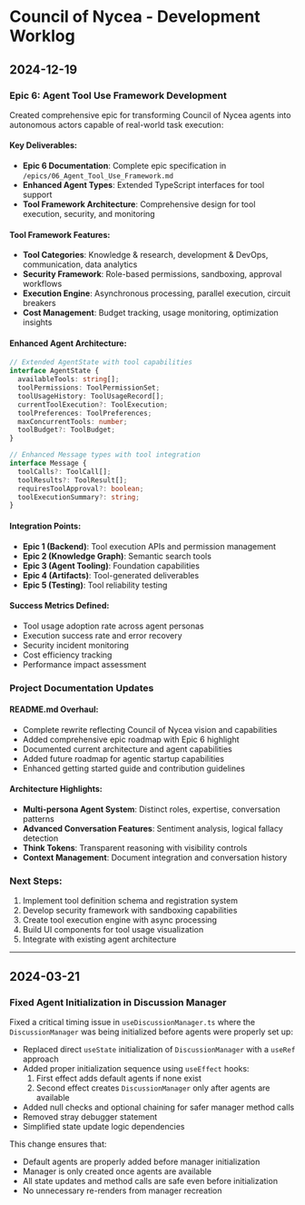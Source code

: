 # Council of Nycea - Development Worklog

## 2024-12-19

### Epic 6: Agent Tool Use Framework Development

Created comprehensive epic for transforming Council of Nycea agents into autonomous actors capable of real-world task execution:

#### Key Deliverables:
- **Epic 6 Documentation**: Complete epic specification in `/epics/06_Agent_Tool_Use_Framework.md`
- **Enhanced Agent Types**: Extended TypeScript interfaces for tool support
- **Tool Framework Architecture**: Comprehensive design for tool execution, security, and monitoring

#### Tool Framework Features:
- **Tool Categories**: Knowledge & research, development & DevOps, communication, data analytics
- **Security Framework**: Role-based permissions, sandboxing, approval workflows
- **Execution Engine**: Asynchronous processing, parallel execution, circuit breakers
- **Cost Management**: Budget tracking, usage monitoring, optimization insights

#### Enhanced Agent Architecture:
```typescript
// Extended AgentState with tool capabilities
interface AgentState {
  availableTools: string[];
  toolPermissions: ToolPermissionSet;
  toolUsageHistory: ToolUsageRecord[];
  currentToolExecution?: ToolExecution;
  toolPreferences: ToolPreferences;
  maxConcurrentTools: number;
  toolBudget?: ToolBudget;
}

// Enhanced Message types with tool integration
interface Message {
  toolCalls?: ToolCall[];
  toolResults?: ToolResult[];
  requiresToolApproval?: boolean;
  toolExecutionSummary?: string;
}
```

#### Integration Points:
- **Epic 1 (Backend)**: Tool execution APIs and permission management
- **Epic 2 (Knowledge Graph)**: Semantic search tools
- **Epic 3 (Agent Tooling)**: Foundation capabilities
- **Epic 4 (Artifacts)**: Tool-generated deliverables
- **Epic 5 (Testing)**: Tool reliability testing

#### Success Metrics Defined:
- Tool usage adoption rate across agent personas
- Execution success rate and error recovery
- Security incident monitoring
- Cost efficiency tracking
- Performance impact assessment

### Project Documentation Updates

#### README.md Overhaul:
- Complete rewrite reflecting Council of Nycea vision and capabilities
- Added comprehensive epic roadmap with Epic 6 highlight
- Documented current architecture and agent capabilities
- Added future roadmap for agentic startup capabilities
- Enhanced getting started guide and contribution guidelines

#### Architecture Highlights:
- **Multi-persona Agent System**: Distinct roles, expertise, conversation patterns
- **Advanced Conversation Features**: Sentiment analysis, logical fallacy detection
- **Think Tokens**: Transparent reasoning with visibility controls
- **Context Management**: Document integration and conversation history

### Next Steps:
1. Implement tool definition schema and registration system
2. Develop security framework with sandboxing capabilities
3. Create tool execution engine with async processing
4. Build UI components for tool usage visualization
5. Integrate with existing agent architecture

---

## 2024-03-21

### Fixed Agent Initialization in Discussion Manager

Fixed a critical timing issue in `useDiscussionManager.ts` where the `DiscussionManager` was being initialized before agents were properly set up:

- Replaced direct `useState` initialization of `DiscussionManager` with a `useRef` approach
- Added proper initialization sequence using `useEffect` hooks:
  1. First effect adds default agents if none exist
  2. Second effect creates `DiscussionManager` only after agents are available
- Added null checks and optional chaining for safer manager method calls
- Removed stray debugger statement
- Simplified state update logic dependencies

This change ensures that:
- Default agents are properly added before manager initialization
- Manager is only created once agents are available
- All state updates and method calls are safe even before initialization
- No unnecessary re-renders from manager recreation 